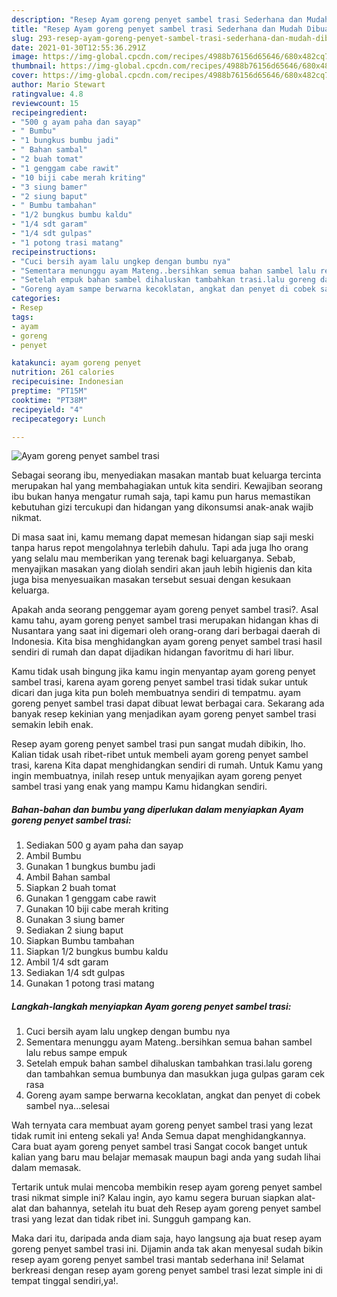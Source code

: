 ```yaml
---
description: "Resep Ayam goreng penyet sambel trasi Sederhana dan Mudah Dibuat"
title: "Resep Ayam goreng penyet sambel trasi Sederhana dan Mudah Dibuat"
slug: 293-resep-ayam-goreng-penyet-sambel-trasi-sederhana-dan-mudah-dibuat
date: 2021-01-30T12:55:36.291Z
image: https://img-global.cpcdn.com/recipes/4988b76156d65646/680x482cq70/ayam-goreng-penyet-sambel-trasi-foto-resep-utama.jpg
thumbnail: https://img-global.cpcdn.com/recipes/4988b76156d65646/680x482cq70/ayam-goreng-penyet-sambel-trasi-foto-resep-utama.jpg
cover: https://img-global.cpcdn.com/recipes/4988b76156d65646/680x482cq70/ayam-goreng-penyet-sambel-trasi-foto-resep-utama.jpg
author: Mario Stewart
ratingvalue: 4.8
reviewcount: 15
recipeingredient:
- "500 g ayam paha dan sayap"
- " Bumbu"
- "1 bungkus bumbu jadi"
- " Bahan sambal"
- "2 buah tomat"
- "1 genggam cabe rawit"
- "10 biji cabe merah kriting"
- "3 siung bamer"
- "2 siung baput"
- " Bumbu tambahan"
- "1/2 bungkus bumbu kaldu"
- "1/4 sdt garam"
- "1/4 sdt gulpas"
- "1 potong trasi matang"
recipeinstructions:
- "Cuci bersih ayam lalu ungkep dengan bumbu nya"
- "Sementara menunggu ayam Mateng..bersihkan semua bahan sambel lalu rebus sampe empuk"
- "Setelah empuk bahan sambel dihaluskan tambahkan trasi.lalu goreng dan tambahkan semua bumbunya dan masukkan juga gulpas garam cek rasa"
- "Goreng ayam sampe berwarna kecoklatan, angkat dan penyet di cobek sambel nya...selesai"
categories:
- Resep
tags:
- ayam
- goreng
- penyet

katakunci: ayam goreng penyet 
nutrition: 261 calories
recipecuisine: Indonesian
preptime: "PT15M"
cooktime: "PT38M"
recipeyield: "4"
recipecategory: Lunch

---
```



![Ayam goreng penyet sambel trasi](https://img-global.cpcdn.com/recipes/4988b76156d65646/680x482cq70/ayam-goreng-penyet-sambel-trasi-foto-resep-utama.jpg)

Sebagai seorang ibu, menyediakan masakan mantab buat keluarga tercinta merupakan hal yang membahagiakan untuk kita sendiri. Kewajiban seorang ibu bukan hanya mengatur rumah saja, tapi kamu pun harus memastikan kebutuhan gizi tercukupi dan hidangan yang dikonsumsi anak-anak wajib nikmat.

Di masa  saat ini, kamu memang dapat memesan hidangan siap saji meski tanpa harus repot mengolahnya terlebih dahulu. Tapi ada juga lho orang yang selalu mau memberikan yang terenak bagi keluarganya. Sebab, menyajikan masakan yang diolah sendiri akan jauh lebih higienis dan kita juga bisa menyesuaikan masakan tersebut sesuai dengan kesukaan keluarga. 



Apakah anda seorang penggemar ayam goreng penyet sambel trasi?. Asal kamu tahu, ayam goreng penyet sambel trasi merupakan hidangan khas di Nusantara yang saat ini digemari oleh orang-orang dari berbagai daerah di Indonesia. Kita bisa menghidangkan ayam goreng penyet sambel trasi hasil sendiri di rumah dan dapat dijadikan hidangan favoritmu di hari libur.

Kamu tidak usah bingung jika kamu ingin menyantap ayam goreng penyet sambel trasi, karena ayam goreng penyet sambel trasi tidak sukar untuk dicari dan juga kita pun boleh membuatnya sendiri di tempatmu. ayam goreng penyet sambel trasi dapat dibuat lewat berbagai cara. Sekarang ada banyak resep kekinian yang menjadikan ayam goreng penyet sambel trasi semakin lebih enak.

Resep ayam goreng penyet sambel trasi pun sangat mudah dibikin, lho. Kalian tidak usah ribet-ribet untuk membeli ayam goreng penyet sambel trasi, karena Kita dapat menghidangkan sendiri di rumah. Untuk Kamu yang ingin membuatnya, inilah resep untuk menyajikan ayam goreng penyet sambel trasi yang enak yang mampu Kamu hidangkan sendiri.

<!--inarticleads1-->

##### Bahan-bahan dan bumbu yang diperlukan dalam menyiapkan Ayam goreng penyet sambel trasi:

1. Sediakan 500 g ayam paha dan sayap
1. Ambil  Bumbu
1. Gunakan 1 bungkus bumbu jadi
1. Ambil  Bahan sambal
1. Siapkan 2 buah tomat
1. Gunakan 1 genggam cabe rawit
1. Gunakan 10 biji cabe merah kriting
1. Gunakan 3 siung bamer
1. Sediakan 2 siung baput
1. Siapkan  Bumbu tambahan
1. Siapkan 1/2 bungkus bumbu kaldu
1. Ambil 1/4 sdt garam
1. Sediakan 1/4 sdt gulpas
1. Gunakan 1 potong trasi matang




<!--inarticleads2-->

##### Langkah-langkah menyiapkan Ayam goreng penyet sambel trasi:

1. Cuci bersih ayam lalu ungkep dengan bumbu nya
1. Sementara menunggu ayam Mateng..bersihkan semua bahan sambel lalu rebus sampe empuk
1. Setelah empuk bahan sambel dihaluskan tambahkan trasi.lalu goreng dan tambahkan semua bumbunya dan masukkan juga gulpas garam cek rasa
1. Goreng ayam sampe berwarna kecoklatan, angkat dan penyet di cobek sambel nya...selesai




Wah ternyata cara membuat ayam goreng penyet sambel trasi yang lezat tidak rumit ini enteng sekali ya! Anda Semua dapat menghidangkannya. Cara buat ayam goreng penyet sambel trasi Sangat cocok banget untuk kalian yang baru mau belajar memasak maupun bagi anda yang sudah lihai dalam memasak.

Tertarik untuk mulai mencoba membikin resep ayam goreng penyet sambel trasi nikmat simple ini? Kalau ingin, ayo kamu segera buruan siapkan alat-alat dan bahannya, setelah itu buat deh Resep ayam goreng penyet sambel trasi yang lezat dan tidak ribet ini. Sungguh gampang kan. 

Maka dari itu, daripada anda diam saja, hayo langsung aja buat resep ayam goreng penyet sambel trasi ini. Dijamin anda tak akan menyesal sudah bikin resep ayam goreng penyet sambel trasi mantab sederhana ini! Selamat berkreasi dengan resep ayam goreng penyet sambel trasi lezat simple ini di tempat tinggal sendiri,ya!.

